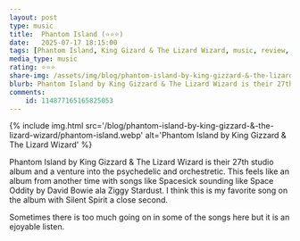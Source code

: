 ```yaml
---
layout: post
type: music
title:  Phantom Island (⭐⭐⭐)
date:   2025-07-17 18:15:00
tags: [Phantom Island, King Gizard & The Lizard Wizard, music, review, media, '100 Days To Offload']
media_type: music
rating: ⭐⭐⭐
share-img: /assets/img/blog/phantom-island-by-king-gizzard-&-the-lizard-wizard/phantom-island.webp
blurb: Phantom Island by King Gizzard & The Lizard Wizard is their 27th studio albumm and a venture into the psychedelic and orchestretic.
comments: 
    id: 114877165165825053
---
```


{% include img.html src='/blog/phantom-island-by-king-gizzard-&-the-lizard-wizard/phantom-island.webp' alt='Phantom Island by King Gizzard & The Lizard Wizard' %}

Phantom Island by King Gizzard & The Lizard Wizard is their 27th studio album and a venture into the psychedelic and orchestretic. This feels like an album from another time with songs like Spacesick sounding like Space Oddity by David Bowie ala Ziggy Stardust. I think this is my favorite song on the album with Silent Spirit a close second.

Sometimes there is too much going on in some of the songs here but it is an ejoyable listen.